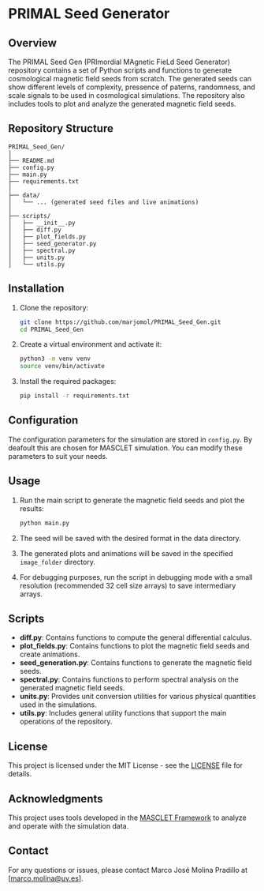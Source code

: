 # PRIMAL Seed Generator

## Overview

The PRIMAL Seed Gen (PRImordial MAgnetic FieLd Seed Generator) repository contains a set of Python scripts and functions to generate cosmological magnetic field seeds from scratch. The generated seeds can show different levels of complexity, pressence of paterns, randomness, and scale signals to be used in cosmological simulations. The repository also includes tools to plot and analyze the generated magnetic field seeds.

## Repository Structure

```
PRIMAL_Seed_Gen/
│
├── README.md
├── config.py
├── main.py
├── requirements.txt
│
├── data/
│   └── ... (generated seed files and live animations)
│
├── scripts/
│   ├── __init__.py
│   ├── diff.py
│   ├── plot_fields.py
│   ├── seed_generator.py
│   ├── spectral.py
│   ├── units.py
│   └── utils.py
```

## Installation

1. Clone the repository:
    ```bash
    git clone https://github.com/marjomol/PRIMAL_Seed_Gen.git
    cd PRIMAL_Seed_Gen
    ```

2. Create a virtual environment and activate it:
    ```bash
    python3 -m venv venv
    source venv/bin/activate
    ```

3. Install the required packages:
    ```bash
    pip install -r requirements.txt
    ```

## Configuration

The configuration parameters for the simulation are stored in `config.py`. By deafoult this are chosen for MASCLET simulation. You can modify these parameters to suit your needs.

## Usage

1. Run the main script to generate the magnetic field seeds and plot the results:
    ```bash
    python main.py
    ```

2. The seed will be saved with the desired format in the data directory. 

3. The generated plots and animations will be saved in the specified `image_folder` directory.

4. For debugging purposes, run the script in debugging mode with a small resolution (recommended 32 cell size arrays) to save intermediary arrays.

## Scripts

- **diff.py**: Contains functions to compute the general differential calculus.
- **plot_fields.py**: Contains functions to plot the magnetic field seeds and create animations.
- **seed_generation.py**: Contains functions to generate the magnetic field seeds.
- **spectral.py**: Contains functions to perform spectral analysis on the generated magnetic field seeds.
- **units.py**: Provides unit conversion utilities for various physical quantities used in the simulations.
- **utils.py**: Includes general utility functions that support the main operations of the repository.

## License

This project is licensed under the MIT License - see the [LICENSE](https://github.com/marjomol/PRIMAL_Seed_Gen/blob/master/LICENSE.md) file for details.

## Acknowledgments

This project uses tools developed in the [MASCLET Framework](https://github.com/dvallesp/masclet_framework.git) to analyze and operate with the simulation data.

## Contact

For any questions or issues, please contact Marco José Molina Pradillo at [marco.molina@uv.es].
